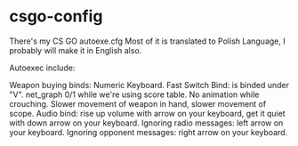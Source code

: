 # csgo-config
There's my CS GO autoexe.cfg 
Most of it is translated to Polish Language, I probably will make it in English also. 

Autoexec include: 

Weapon buying binds: Numeric Keyboard. 
Fast Switch Bind: is binded under "V". 
net_graph 0/1 while we're using score table. 
No animation while crouching. 
Slower movement of weapon in hand, slower movement of scope. 
Audio bind: rise up volume with arrow on your keyboard, get it quiet with down arrow on your keyboard. 
Ignoring radio messages: left arrow on your keyboard. 
Ignoring opponent messages: right arrow on your keyboard.  
